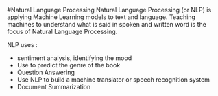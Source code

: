 #Natural Language Processing
Natural Language Processing (or NLP) is applying Machine Learning models to text and language. Teaching machines to understand what is said in spoken and written word is the focus of Natural Language Processing.  

NLP uses :
* sentiment analysis, identifying the mood 
* Use to predict the genre of the book
* Question Answering
* Use NLP to build a machine translator or speech recognition system
* Document Summarization
